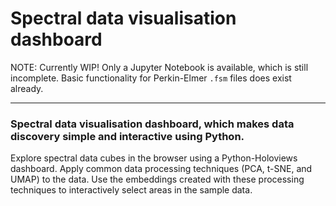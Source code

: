 # Spectral data visualisation dashboard

NOTE: Currently WIP! Only a Jupyter Notebook is available, which is still incomplete. Basic functionality for Perkin-Elmer `.fsm` files does exist already.

---

### Spectral data visualisation dashboard, which makes data discovery simple and interactive using Python.

Explore spectral data cubes in the browser using a Python-Holoviews dashboard. Apply common data processing techniques (PCA, t-SNE, and UMAP) to the data. Use the embeddings created with these processing techniques to interactively select areas in the sample data.
